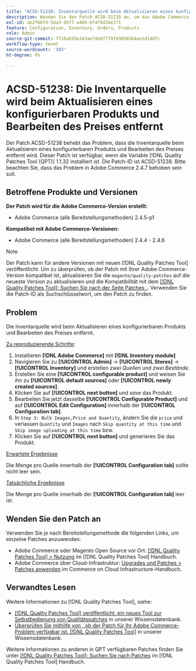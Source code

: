 ```yaml
---
title: "ACSD-51238: Inventarquelle wird beim Aktualisieren eines konfigurierbaren Produkts und Bearbeiten des Preises entfernt"
description: Wenden Sie den Patch ACSD-51238 an, um das Adobe Commerce-Problem zu beheben, bei dem die Inventarquelle beim Aktualisieren eines konfigurierbaren Produkts und Bearbeiten des Preises entfernt wird.
exl-id: ab2f60fd-5da3-45f7-a489-6f4f9d34e1f1
feature: Configuration, Inventory, Orders, Products
role: Admin
source-git-commit: 7718a835e343ae7da9ff79f690503b4ee1d140fc
workflow-type: tm+mt
source-wordcount: '383'
ht-degree: 0%

---
```


# ACSD-51238: Die Inventarquelle wird beim Aktualisieren eines konfigurierbaren Produkts und Bearbeiten des Preises entfernt

Der Patch ACSD-51238 behebt das Problem, dass die Inventarquelle beim Aktualisieren eines konfigurierbaren Produkts und Bearbeiten des Preises entfernt wird. Dieser Patch ist verfügbar, wenn die Variable [!DNL Quality Patches Tool (QPT)] 1.1.32 installiert ist. Die Patch-ID ist ACSD-51238. Bitte beachten Sie, dass das Problem in Adobe Commerce 2.4.7 behoben sein soll.

## Betroffene Produkte und Versionen

**Der Patch wird für die Adobe Commerce-Version erstellt:**

* Adobe Commerce (alle Bereitstellungsmethoden) 2.4.5-p1

**Kompatibel mit Adobe Commerce-Versionen:**

* Adobe Commerce (alle Bereitstellungsmethoden) 2.4.4 - 2.4.6

>[!NOTE]
>
>Der Patch kann für andere Versionen mit neuen [!DNL Quality Patches Tool] veröffentlicht. Um zu überprüfen, ob der Patch mit Ihrer Adobe Commerce-Version kompatibel ist, aktualisieren Sie die `magento/quality-patches` auf die neueste Version zu aktualisieren und die Kompatibilität mit dem [[!DNL Quality Patches Tool]: Suchen Sie nach der Seite Patches .](<https://experienceleague.adobe.com/tools/commerce-quality-patches/index.html>). Verwenden Sie die Patch-ID als Suchschlüsselwort, um den Patch zu finden.

## Problem

Die Inventarquelle wird beim Aktualisieren eines konfigurierbaren Produkts und Bearbeiten des Preises entfernt.

<u>Zu reproduzierende Schritte</u>:

1. Installieren **[!DNL Adobe Commerce]** mit **[!DNL Inventory module]**
1. Navigieren Sie zu **[!UICONTROL Admin]** -> **[!UICONTROL Stores]** -> **[!UICONTROL Inventory]** und erstellen *zwei Quellen* und *zwei Bestände*.
1. Erstellen Sie eine **[!UICONTROL configurable product]** und weisen Sie ihn zu **[!UICONTROL default sources]** oder **[!UICONTROL newly created sources]**.
1. Klicken Sie auf **[!UICONTROL next button]** und *save* das Produkt.
1. Bearbeiten Sie jetzt dasselbe **[!UICONTROL Configurable Product]** und auf **[!UICONTROL Edit Configuration]** innerhalb der **[!UICONTROL Configuration tab]**.
1. In `Step 3: Bulk Images,Price and Quantity`, ändern Sie die `price` und verlassen `Quantity` und `Images` nach `Skip quantity at this time` und `Skip image uploading at this time` bzw.
1. Klicken Sie auf **[!UICONTROL next button]** und generieren Sie das Produkt.

<u>Erwartete Ergebnisse</u>

Die Menge pro Quelle innerhalb der **[!UICONTROL Configuration tab]** sollte nicht leer sein.

<u>Tatsächliche Ergebnisse</u>

Die Menge pro Quelle innerhalb der **[!UICONTROL Configuration tab]** leer ist.

## Wenden Sie den Patch an

Verwenden Sie je nach Bereitstellungsmethode die folgenden Links, um einzelne Patches anzuwenden:

* Adobe Commerce oder Magento Open Source vor Ort: [[!DNL Quality Patches Tool] > Nutzung](<https://experienceleague.adobe.com/docs/commerce-operations/tools/quality-patches-tool/usage.html>) im [!DNL Quality Patches Tool] Handbuch.
* Adobe Commerce über Cloud-Infrastruktur: [Upgrades und Patches > Patches anwenden](https://experienceleague.adobe.com/docs/commerce-cloud-service/user-guide/develop/upgrade/apply-patches.html) im Commerce on Cloud Infrastructure-Handbuch.

## Verwandtes Lesen

Weitere Informationen zu [!DNL Quality Patches Tool], siehe:

* [[!DNL Quality Patches Tool] veröffentlicht: ein neues Tool zur Selbstbedienung von Qualitätspatches](/help/announcements/adobe-commerce-announcements/magento-quality-patches-released-new-tool-to-self-serve-quality-patches.md) in unserer Wissensdatenbank.
* [Überprüfen Sie mithilfe von , ob der Patch für Ihr Adobe Commerce-Problem verfügbar ist. [!DNL Quality Patches Tool]](/help/support-tools/patches-available-in-qpt-tool/check-patch-for-magento-issue-with-magento-quality-patches.md) in unserer Wissensdatenbank.

Weitere Informationen zu anderen in QPT verfügbaren Patches finden Sie unter [[!DNL Quality Patches Tool]: Suchen Sie nach Patches](<https://experienceleague.adobe.com/tools/commerce-quality-patches/index.html>) im [!DNL Quality Patches Tool] Handbuch.
